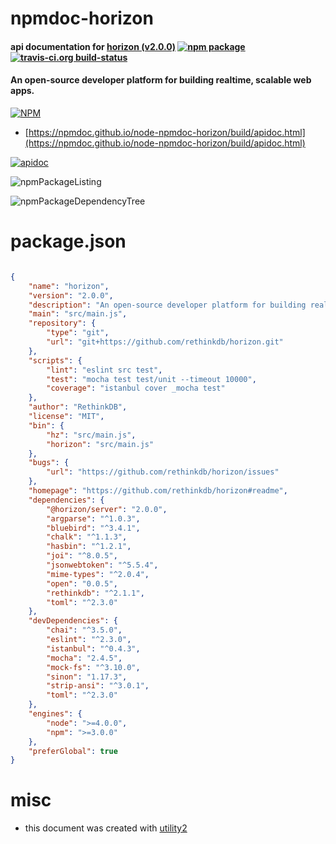 # npmdoc-horizon

#### api documentation for  [horizon (v2.0.0)](https://github.com/rethinkdb/horizon#readme)  [![npm package](https://img.shields.io/npm/v/npmdoc-horizon.svg?style=flat-square)](https://www.npmjs.org/package/npmdoc-horizon) [![travis-ci.org build-status](https://api.travis-ci.org/npmdoc/node-npmdoc-horizon.svg)](https://travis-ci.org/npmdoc/node-npmdoc-horizon)

#### An open-source developer platform for building realtime, scalable web apps.

[![NPM](https://nodei.co/npm/horizon.png?downloads=true&downloadRank=true&stars=true)](https://www.npmjs.com/package/horizon)

- [https://npmdoc.github.io/node-npmdoc-horizon/build/apidoc.html](https://npmdoc.github.io/node-npmdoc-horizon/build/apidoc.html)

[![apidoc](https://npmdoc.github.io/node-npmdoc-horizon/build/screenCapture.buildCi.browser.%252Ftmp%252Fbuild%252Fapidoc.html.png)](https://npmdoc.github.io/node-npmdoc-horizon/build/apidoc.html)

![npmPackageListing](https://npmdoc.github.io/node-npmdoc-horizon/build/screenCapture.npmPackageListing.svg)

![npmPackageDependencyTree](https://npmdoc.github.io/node-npmdoc-horizon/build/screenCapture.npmPackageDependencyTree.svg)



# package.json

```json

{
    "name": "horizon",
    "version": "2.0.0",
    "description": "An open-source developer platform for building realtime, scalable web apps.",
    "main": "src/main.js",
    "repository": {
        "type": "git",
        "url": "git+https://github.com/rethinkdb/horizon.git"
    },
    "scripts": {
        "lint": "eslint src test",
        "test": "mocha test test/unit --timeout 10000",
        "coverage": "istanbul cover _mocha test"
    },
    "author": "RethinkDB",
    "license": "MIT",
    "bin": {
        "hz": "src/main.js",
        "horizon": "src/main.js"
    },
    "bugs": {
        "url": "https://github.com/rethinkdb/horizon/issues"
    },
    "homepage": "https://github.com/rethinkdb/horizon#readme",
    "dependencies": {
        "@horizon/server": "2.0.0",
        "argparse": "^1.0.3",
        "bluebird": "^3.4.1",
        "chalk": "^1.1.3",
        "hasbin": "^1.2.1",
        "joi": "^8.0.5",
        "jsonwebtoken": "^5.5.4",
        "mime-types": "^2.0.4",
        "open": "0.0.5",
        "rethinkdb": "^2.1.1",
        "toml": "^2.3.0"
    },
    "devDependencies": {
        "chai": "^3.5.0",
        "eslint": "^2.3.0",
        "istanbul": "^0.4.3",
        "mocha": "2.4.5",
        "mock-fs": "^3.10.0",
        "sinon": "1.17.3",
        "strip-ansi": "^3.0.1",
        "toml": "^2.3.0"
    },
    "engines": {
        "node": ">=4.0.0",
        "npm": ">=3.0.0"
    },
    "preferGlobal": true
}
```



# misc
- this document was created with [utility2](https://github.com/kaizhu256/node-utility2)
